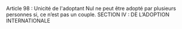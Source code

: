 Article 98 : Unicité de l'adoptant
Nul ne peut être adopté par plusieurs personnes si, ce n’est pas un couple.
SECTION IV : DE L’ADOPTION INTERNATIONALE